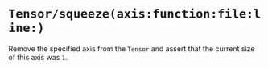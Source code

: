 # ``Tensor/squeeze(axis:function:file:line:)``

Remove the specified axis from the ``Tensor`` and assert that the current size of this axis was `1`.